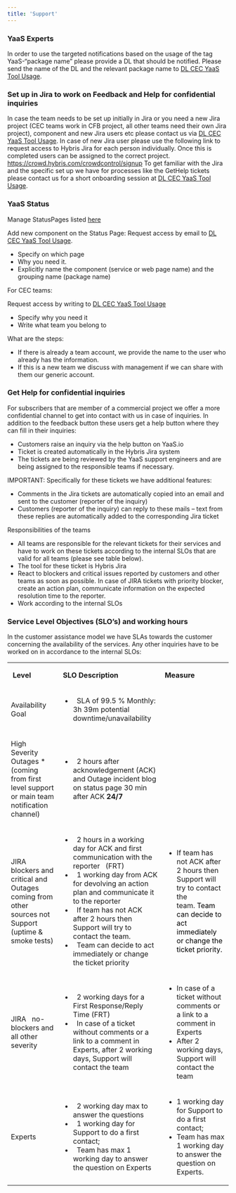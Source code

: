 ```yaml
---
title: 'Support'
---
```


### YaaS Experts

In order to use the targeted notifications based on the usage of the tag YaaS-“package name” please provide a DL that should be notified. Please send the name of the DL and the relevant package name to <a href="mailto:DL_57A0FDE35F99B75D99000005@exchange.sap.corp">DL CEC YaaS Tool Usage</a>.

### Set up in Jira to work on Feedback and Help for confidential inquiries

In case the team needs to be set up initially in Jira or you need a new Jira project (CEC teams work in CFB project, all other teams need their own Jira project), component and new Jira users etc please contact us via <a href="mailto:DL_57A0FDE35F99B75D99000005@exchange.sap.corp">DL CEC YaaS Tool Usage</a>.
In case of new Jira user please use the following link to request access to Hybris Jira for each person individually. Once this is completed users can be assigned to the correct project.
https://crowd.hybris.com/crowdcontrol/signup
To get familiar with the Jira and the specific set up we have for processes like the GetHelp tickets please contact us for a short onboarding session at <a href="mailto:DL_57A0FDE35F99B75D99000005@exchange.sap.corp">DL CEC YaaS Tool Usage</a>.

### YaaS Status

Manage StatusPages listed [here](/internal/tools/statuspage/index.html)

Add new component on the Status Page:
Request access by email to <a href="mailto:DL_57A0FDE35F99B75D99000005@exchange.sap.corp">DL CEC YaaS Tool Usage</a>.

- Specify on which page
- Why you need it.
- Explicitly name the component (service or web page name) and the grouping name (package name)

For CEC teams:

Request access by writing to <a href="mailto:DL_57A0FDE35F99B75D99000005@exchange.sap.corp">DL CEC YaaS Tool Usage</a>

- Specify why you need it
- Write what team you belong to

What are the steps:

- If there is already a team account, we provide the name to the user who already has the information.
- If this is a new team we discuss with management if we can share with them our generic account.

### Get Help for confidential inquiries

For subscribers that are member of a commercial project we offer a more confidential channel to get into contact with us in case of inquiries. In addition to the feedback button these users get a help button where they can fill in their inquiries:
- Customers raise an inquiry via the help button on YaaS.io
- Ticket is created automatically in the Hybris Jira system
- The tickets are being reviewed by the YaaS support engineers and are being assigned to the responsible teams if necessary.

IMPORTANT:
Specifically for these tickets we have additional features:
- Comments in the Jira tickets are automatically copied into an email and sent to the customer (reporter of the inquiry)
- Customers (reporter of the inquiry) can reply to these mails – text from these replies are automatically added to the corresponding Jira ticket

Responsibilities of the teams
- All teams are responsible for the relevant tickets for their services and have to work on these tickets according to the internal SLOs that are valid for all teams (please see table below).
- The tool for these ticket is Hybris Jira
- React to blockers and critical issues reported by customers and other teams as soon as possible. In case of JIRA tickets with priority blocker, create an action plan, communicate information on the expected resolution time to the reporter.
- Work according to the internal SLOs

### Service Level Objectives (SLO’s) and working hours

In the customer assistance model we have SLAs towards the customer concerning the availability of the services.
Any other inquiries have to be worked on in accordance to the internal SLOs:

<table>
<tbody>
<tr>
<td>
<p><strong>&nbsp;Level</strong></p>
</td>
<td>
<p><strong>&nbsp;</strong><strong>SLO Description</strong></p>
</td>
<td>
<p><strong>Measure</strong></p></td></tr><tr><td class="confluenceTd"><p>Availability Goal</p>
</td>
<td>
<ul><li>&nbsp; SLA&nbsp;of 99.5 % Monthly: 3h 39m potential downtime/unavailability</li></ul>
</td>
<td>
</td>
</tr>
<tr>
<td>
<p>High &nbsp; Severity Outages * (coming from first level support or main team notification &nbsp; channel)</p>
</td>
<td>
<ul><li>&nbsp; 2 hours after acknowledgement (ACK) and Outage incident blog on status page 30 min after ACK <strong>24/7</strong></li></ul>
</td>
<td>
</td>
</tr>
<tr>
<td>
<p>JIRA &nbsp; blockers and critical and Outages coming from other sources not Support &nbsp; (uptime &amp; smoke tests)</p>
</td>
<td>
<ul><li>&nbsp; 2 hours in a working day for ACK and first communication with the reporter &nbsp; (FRT)</li><li>&nbsp; 1&nbsp;working day from ACK for devolving an action plan and communicate it to the&nbsp;reporter</li><li>&nbsp; If team has not ACK after 2 hours then Support will try to contact the team.</li><li>&nbsp; Team&nbsp;can decide to act immediately or change the ticket priority</li></ul></td><td class="confluenceTd"><ul><li><span>If team has not ACK after 2 hours then Support will try to contact the team.</span><span style="color: rgb(0,0,0);"><span>&nbsp;</span><span>Team can decide to act immediately or change the ticket priority.</span></span>&nbsp;</li></ul>
</td>
</tr>
<tr>
<td>
<p>JIRA &nbsp; no-blockers and all other severity</p>
</td>
<td>
<ul><li>&nbsp; 2&nbsp;working days for a First Response/Reply Time (FRT)</li><li>&nbsp; In&nbsp;case of a ticket without comments or a link to a comment in Experts, after 2&nbsp;working days, Support will contact the team</li></ul></td><td class="confluenceTd"><ul><li><span>In case of a ticket without comments or a link to a comment in Experts</span></li><li><span>After 2 working days, Support will contact the team</span></li></ul>
</td>
</tr>
<tr>
<td>
<p>Experts</p>
</td>
<td>
<ul><li>&nbsp; 2&nbsp;working day max to answer the questions</li><li>&nbsp; 1&nbsp;working day for Support to do a first contact;</li><li>&nbsp; Team&nbsp;has max 1 working day to answer the question on Experts</li></ul>
</td>
<td><ul><li>1 working day for Support to do a first contact;</li><li>Team has max 1 working day to answer the question on Experts.</li></ul>
</td>
</tr>
</tbody>
</table>
